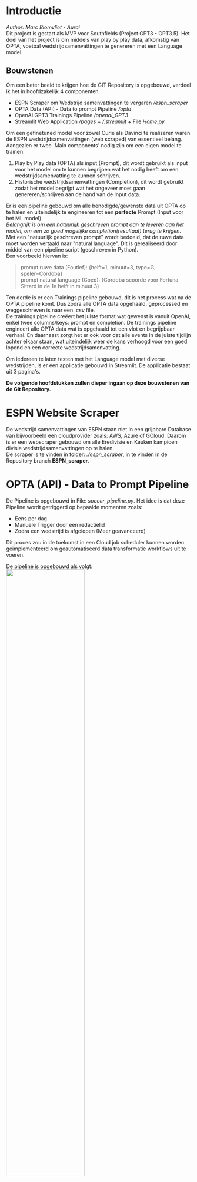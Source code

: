 <style>
r { color: Red }
o { color: Orange }
g { color: Green }
b { color: Blue }
</style>
# Introductie 
*Author: Marc Blomvliet - Aurai* </br>
Dit project is gestart als MVP voor Southfields (Project GPT3 - GPT3.5).
Het doel van het project is om middels van play by play data, afkomstig van OPTA, voetbal wedstrijdsamenvattingen te genereren met een Language model.

## Bouwstenen
Om een beter beeld te krijgen hoe de GIT Repository is opgebouwd, verdeel ik het in hoofdzakelijk 4 componenten. </br>
- ESPN Scraper om Wedstrijd samenvattingen te vergaren */espn_scraper*
- OPTA Data (API) - Data to prompt Pipeline */opta*
- OpenAI GPT3 Trainings Pipeline */openai_GPT3*
- Streamlit Web Application */pages* + */.streamlit* + File *Home.py*

Om een gefinetuned model voor zowel Curie als Davinci te realiseren waren de ESPN wedstrijdsamenvattingen (web scraped) van essentieel belang. Aangezien er twee 'Main components' nodig zijn om een eigen model te trainen: </br>
1. Play by Play data (OPTA) als input (Prompt), dit wordt gebruikt als input voor het model om te kunnen begrijpen wat het nodig heeft om een wedstrijdsamenvatting te kunnen schrijven.  </br>
2. Historische wedstrijdsamenvattingen (Completion), dit wordt gebruikt zodat het model begrijpt wat het ongeveer moet gaan genereren/schrijven aan de hand van de Input data. </br>

Er is een pipeline gebouwd om alle benodigde/gewenste data uit OPTA op te halen en uiteindelijk te engineeren tot een **perfecte** Prompt (Input voor het ML model). </br>
*Belangrijk is om een natuurlijk geschreven prompt aan te leveren aan het model, om een zo goed mogelijke completion(resultaat) terug te krijgen.* </br>
Met een "natuurlijk geschreven prompt" wordt bedoeld, dat de ruwe data moet worden vertaald naar "natural language". Dit is gerealiseerd door middel van een pipeline script (geschreven in Python). </br>
Een voorbeeld hiervan is: </br>
> prompt ruwe data (Foutief): {helft=1, minuut=3, type=G, speler=Córdoba} </br>
> prompt natural language (Goed): {Córdoba scoorde voor Fortuna Sittard in de 1e helft in minuut 3} </br>

Ten derde is er een Trainings pipeline gebouwd, dit is het process wat na de OPTA pipeline komt. Dus zodra alle OPTA data opgehaald, geprocessed en weggeschreven is naar een *.csv* file. </br>
De trainings pipeline creëert het juiste format wat gewenst is vanuit OpenAI, enkel twee columns/keys: prompt en completion.
De trainings pipeline engineert alle OPTA data wat is opgehaald tot een vlot en begrijpbaar verhaal. En daarnaast zorgt het er ook voor dat alle events in de juiste tijdlijn achter elkaar staan, wat uiteindelijk weer de kans verhoogd voor een goed lopend en een correcte wedstrijdsamenvatting. </br>

Om iedereen te laten testen met het Language model met diverse wedstrijden, is er een applicatie gebouwd in Streamlit. De applicatie bestaat uit 3 pagina's.

**De volgende hoofdstukken zullen dieper ingaan op deze bouwstenen van de Git Repository.**

# ESPN Website Scraper 
De wedstrijd samenvattingen van ESPN staan niet in een grijpbare Database van bijvoorbeeld een cloudprovider zoals: AWS, Azure of GCloud. Daarom is er een webscraper gebouwd om alle Eredivisie en Keuken kampioen divisie wedstrijdsamenvattingen op te halen. </br>
De scraper is te vinden in folder: *./espn_scraper*, in te vinden in de Repository branch **ESPN_scraper**.

# OPTA (API) - Data to Prompt Pipeline
De Pipeline is opgebouwd in File: *soccer_pipeline.py*. Het idee is dat deze Pipeline wordt getriggerd op bepaalde momenten zoals: </br>
- Eens per dag </br>
- Manuele Trigger door een redactielid </br>
- Zodra een wedstrijd is afgelopen (Meer geavanceerd) </br>

Dit proces zou in de toekomst in een Cloud job scheduler kunnen worden geimplementeerd om geautomatiseerd data transformatie workflows uit te voeren. </br>

De pipeline is opgebouwd als volgt: </br>
<img src="assets/opta_prompt_pipeline/opta_pipeline_flowdiagram_v2.png" width="65%" height="65%"/>

Zoals je ziet heeft de Pipeline 2 Parameters nodig om te starten *competitie ID* en de bijbehorende *authorisatie key(OPTA)* die bij deze competitie hoort. </br>
Dit betekent dat de pipeline inprincipe universeel werkt voor elke voetbal competitie. Zolang OPTA dezelfde structuur behoud voor elke voetbal competitie. </br>
De volgende lijst geeft weer wat voor <b>functies</b> er gebruikt worden in de pipeline, en indien het in de vorm van een dictionary is wat voor <o>keys</o> er bestaan per kolom. </br>
De eerste stap in de pipeline is: </br>
**<b>get_tournamentschedule()</b>** Deze functie vergaart het volgende, en zet alles in een *pandas dataframe*:
- id (Wedstrijd ID's)
- date (Datum)
- homeContestantId (Thuisploeg ID)
- awayContestantId (Uitploeg ID)
- homeContestantOfficialName (Thuisploegnaam)
- awayContestantOfficialName (Uitploegnaam)

**<b>get_cup()</b>** Deze functie vergaart het volgende:
- cup (Naam van de competitie als *string*)

**<b>get_matchLength()</b>** Deze functie vergaart het volgende:
- matchLength (De duur van de wedstrijd in minuten)

**<b>get_score()</b>** Deze functie vergaart het volgende:
- score_home (Doelsaldo thuisploeg)
- score_away (Doelsaldo uitploeg)

**<b>get_matchstats_possession()</b>** Deze functie vergaart het volgende:
- possession_home (Balbezit thuisploeg, uitgedrukt in %)
- possession_away (Balbezit uitploeg, uitgedrukt in %)

**<b>get_matchstats_cards()</b>** Deze functie vergaart het volgende:
- card_events (Als *dictionary*)
    - <o>contestantName</o> (Team naam)
    - <o>contestantId</o> (ID van team)
    - <o>periodId</o> (Helft nummer -> 1 of 2)
    - <o>timeMin</o> (In welke minuut het event heeft plaats gevonden)
    - <o>playerId</o> (ID van speler)
    - <o>playerName</o> (Spelers naam)
    - <o>cardType</o> (Kaart type die de speler heeft gekregen -> geel, tweede geel of rood)
    - <o>cardReason</o> (De reden van de kaart)

**<b>get_venue()</b>** Deze functie vergaart het volgende:
- venue: Vergaar de naam van het stadion waar de wedstrijd plaats vond.

**<b>get_matchstats_goals()</b>** Deze functie vergaart het volgende:
- goal_events (Als *dictionary*)
    - <o>contestantName</o> (Team naam)
    - <o>contestantId</o> (ID van team)
    - <o>periodId</o> (Helft nummer -> 1 of 2)
    - <o>timeMin</o> (In welke minuut het event heeft plaats gevonden)
    - <o>scorerId</o> (ID van speler die heeft gescoord)
    - <o>scorerName</o> (Spelers naam van de gene die het doelpunt maakte)
    - <o>goalType</o> (The type of the goal - one of the following: G (goal) | OG (own goal) | PG (penalty goal))
    - <o>assistName</o> (Indien aanwezeg: Spelersnaam van de gene die de assist gaf)
- goalMakers (Lijst met namen, van de spelers die een goal hebben gemaakt deze wedstrijd)

**<b>get_trainer()</b>** Deze functie vergaart het volgende:
- trainer_home (De naam van de trainer, thuisploeg)
- trainer_away (De naam van de trainer, uitploeg)
 
**<b>get_keepers()</b>** Deze functie vergaart het volgende:
- keeper_home (De naam van de keeper, thuisploeg)
- keeper_away (De naam van de keeper, uitploeg)

**<b>get_injuries()</b>** Deze functie vergaart het volgende:
- home_injuries (Lijst van de lopende blessures van de thuisploeg)
    - <o>Spelersnaam</o>
    - <o>Type blessure</o>
- away_injuries (Lijst van de lopende blessures van de uitploeg)
    - <o>Spelersnaam</o>
    - <o>Type blessure</o>

**<b>get_rankStatus()</b>** Deze functie vergaart het volgende:
- rank_home (Uitgedrukt in een getal, dat de plaats in de ranglijst van de competitie aanduidt)
- rank_away (Uitgedrukt in een getal, dat de plaats in de ranglijst van de competitie aanduidt)
- last_six_home (Uitslag reeks laatste 6 wedstrijden: W=Gewonnen, D=Gelijk, L=Verloren)
- last_six_away (Uitslag reeks laatste 6 wedstrijden: W=Gewonnen, D=Gelijk, L=Verloren)
- rank_status_home: Geeft aan of de ploeg op degradatie staat, champions league, etc..
- rank_status_away: Geeft aan of de ploeg op degradatie staat, champions league, etc..
- lastRank_home: De rank van de thuisploeg vóór de wedstrijd
- lastRank_away: De rank van de uitploeg vóór de wedstrijd

**<b>get_formations()</b>** Deze functie vergaart het volgende:
- formation_home (De opstelling van de thuisploeg)
    - Spelersnaam
    - Positie
    - Positie kant
    - Speler informatie/Statistieken
        - <o>minsPlayed</o> (Minuten gepspeeld in de huidige wedstrijd)
        - <o>totalPass</o> (Aantal passes in de wedstrijd van de speler)
        - <o>accuratePass</o> (Accuracy van de aangekomen passes, uitgedrukt in percentage)
        - <o>goalAssist</o> (Identificeert of een speler een assist heeft gemaakt tijdens de wedstrijd, uitgedrukt in aantal/getal)
        - <o>totalScoringAtt</o> (Identificeert het aantal doelpunt pogingen van een speler, gedurende de wedstrijd. Uitgedrukt in aantal/getal)
        - <o>saves</o> (Beschikbaar voor de keepers, geeft aan hoeveel 'saves' een keeper heeft gemaakt tijdens de wedstrijd. Uitgedrukt in aantal/getal)
- formation_away
- player_stats_home
- player_stats_away

**<b>get_substitute()</b>** Deze functie vergaart het volgende:

**<b>get_totalCardsPlayer()</b>** Deze functie vergaart het volgende:

**<b>get_matchStats()</b>** Deze functie vergaart het volgende:

**<b>get_countPlayerGoals()</b>** Deze functie vergaart het volgende:

**<b>get_totalMinsPlayed_Season_Player()</b>** Deze functie vergaart het volgende:

**<b>get_totalMinsPlayed_Season_Team()</b>** Deze functie vergaart het volgende:

**<b>prompt_engineering()</b>** Deze functie vergaart het volgende:

**Om de pipeline succesvol uit te voeren, is er een .env file nodig onder folder */opta* met de OPTA authorisatie key voor de bijbehorende competitie.**

In het onderstaande voorbeeld zie je hoe een authorisatie key wordt opgehaald uit de environment file (*.env*) om een API call naar OPTA succesvol te kunnnen uitvoeren. </br>
Voorbeeld authorisatie key: </br>
*outletAuthKey_ereD = os.getenv("outletAuthKey_ereD")*

# OpenAI GPT3 - Trainings Pipeline 

# Streamlit Application
**Introductie Streamlit:** </br>
Voor dit project heb ik gebruik gemaakt van Streamlit, een open-source Python library. 
Het is erg gebruiksvriendelijk voor zowel de user als de developer. Het is fijn in gebruik om snel een 'fancy' maar met name 'praktische' custom  web applicatie mee te bouwen. Zelf vind ik het erg fijn om te gebruiken voor machine learning demos/toepassingen.

## Constructie
Om iedereen te laten testen met het Language model met diverse wedstrijden, is er een applicatie gebouwd in Streamlit. De applicatie is opgebouwd met het Streamlit multipage principe. Bestaande uit 3 pagina's: </br>
1. **Home page**: Introductie pagina van de Web App. </br>
2. **Genereer Samenvatting page**: Hier kan men met diverse wedstrijden testen en zelf diverse prompts creëren door middel van de fijne User Interface. </br>
    ***2a.*** Voetbal</br>
    ***2b.*** Voetbal Stats</br>
    ***2c.*** Voetbal Videos</br>
3. **Analyse Page**: Hier zijn diverse insights te vinden over de data die is gebruikt (Eredivisie). </br>

### Home page
De home pagina is puur ter introductie van de Applicatie, niets meer en minder.
### Genereer samenvatting page
#### Security
Deze pagina is beveiligd door middel van een gebruikersnaam en wachtwoord. </br>
De reden hiervoor is dat onbevoegde mensen dan niet zomaar gebruik kunnen maken van de OpenAI API key van Southfields. Dit voorkomt random kosten/verbuik in API calls. </br>

#### Parameters 
Nadat je succesvol bent geautoriseerd heb je toegang tot de officiele 'genereer samenvatting page'. </br>
Op deze pagina is het mogelijk om in de **sidebar** het model te selecteren (*gpt-3.5-turbo geadviseerd*). Daarnaast is het mogelijk om twee model parameters te veranderen: </br>
- **Maximum Tokens**: Maximum of characters/tokens in the output (1000 tokens is about 750 words)</br>
- **Model Temperature**: Creation of randomness (Higher value) or make the model more focused (Lower value).</br>
<img src="assets/streamlit_app/model_parameters.png" width="25%" height="25%"/>

In het 'hoofd gedeelte' van de pagina kan je een selectie doen op: </br>
- Wedstrijd datum </br>
- Wedstrijd die op de geselecteerde datum heeft plaats gevonden </br>

Meenemen in de prompt ja/nee: 
- De blessures van het **thuis** team (Op basis van de twee bovenstaande geselecteerde velden) </br>
- De blessures van het **uit** team (Op basis van de twee bovenstaande geselecteerde velden) </br>
- De trainersnamen </br>
<img src="assets/streamlit_app/other_preferences.png" width="70%" height="70%"/>

#### Genereer Samenvatting
Het textveld veranderd interactief, door de handelingen van de user. Zo wordt er dus voor elke wedstrijd een unieke prompt gecreëerd in het textveld onder 'Wedstrijd data'. </br>
In de background wordt alle OPTA data van de geselecteerde wedstrijd opgehaald en geprocessed in een 'natural language' format, dit process wordt ook wel een pipeline genoemd. </br>
Het is zelfs ook nog mogelijk om in het textveld handmatig extra data/text mee te geven als input voor het model. </br>
Zodra de user de gewenste prompt voor zich heeft, hoeft de user enkel de '**Genereer**' button te activeren. </br>
<img src="assets/streamlit_app/example_generate.gif" width="80%" height="80%"/>

### Analyse page
Op deze pagina is het mogelijk om analyse uit te voeren door middel van interactieve plots. </br>
Voor nu is het enkel gebaseerd op Eredivisie data, en is het puur ter illustratie en geneert het interessante user insights. </br>
<img src="assets/streamlit_app/words_SF.png" width="45%" height="45%"/>
<img src="assets/streamlit_app/trigrams_SF.png" width="47.5%" height="51%"/>



# AWS - Cloud resources
Voor dit project zijn een aantal resources gebruikt in AWS, om de applicatie te kunnen gebruiken in productie. </br>

<img src="assets/aws_logos/aws_ec2_logo.png" width="8%" height="8%" align="top"/>
<img src="assets/aws_logos/aws_codepipeline_logo.png" width="12%" height="12%" align="top"/>
<img src="assets/aws_logos/aws_codedeploy_logo.png" width="11.5%" height="11.5%" align="top"/>
<img src="assets/aws_logos/aws_route53_logo.png" width="11.7%" height="11.7%" align="top"/>
<img src="assets/aws_logos/aws_s3_logo.png" width="10%" height="10%" align="top"/>
<img src="assets/aws_logos/aws_secretManager_logo.png" width="25%" height="25%" align="top"/>

## EC2 Instance 


De datasets (*.csv* files in de S3 Bucket: **gpt-ai-tool-wsc**) voor de eredivisie en KKD (tot nu toe), worden geüpdated door de EC2 instance. </br>
Voor nu gebeurt dit handmatig, en kan dit gedaan worden indien er nieuwe wedstrijden zijn geweest. </br>

De EC2 maakt gebruik van een elastic IP, indien de EC2 wordt gestopt op wat voor een reden dan ook dan behoud de compute zijn IP address (3.78.91.250). </br>
Indien de EC2 is gestopt door iemand, dan dient de volgende service opnieuw te worden gestart: </br>
> sudo systemctl start nginx.service </br>
</br>

**Hoe update ik de datasets?** </br>
Gebruik SSH om de EC2 instance te beheren, zorg ervoor dat je dit command uitvoert in dezelfde folder waar de <o>GPT3-AI-tool.pem</o> staat:
> sudo ssh -i <o>GPT3-AI-tool.pem</o> ec2-user@ec2-3-78-91-250.eu-central-1.compute.amazonaws.com </br>

De *.pem* file heb je nodig om de EC2 in te kunnen. (Vraag Steven of Mitchell van Southfields om deze file) </br> 
Wanneer je binnen bent in de EC2, zit je zeer waarschijnlijk in de folder *ec2-user*.</br>
Ga een folder terug door middel van het volgende commands: </br>
> cd .. </br>
> ls </br>

Als het goed is zie je nu:</br>
<b>app ec2-user</b> </br>

Ga naar de folder app:
> cd app </br>

Nu kan je de datasets updaten door middel van het volgende command: </br>
> sudo ./AWS_scripts/dataset_pipeline/eredivisie.sh </br>
> sudo ./AWS_scripts/dataset_pipeline/KKD.sh </br>

**Herstarten van de applicatie.** </br>
Indien het script klaar is met runnen, dien je de streamlit applicatie opnieuw op te starten. Zodat de nieuwe datasets worden ingeladen. Dit kan vanuit elke folder: </br>
> sudo systemctl restart streamlit.service </br>

Of:

> sudo systemctl stop streamlit.service </br>
> sudo systemctl start streamlit.service </br>

Extra: </br>
Status van de service kan je inzien door middel van: </br>
> journalctl -u streamlit.service -n 40
## Code Pipeline + Code Deploy
AWS CodePipeline wordt gebruikt om continous delivery pipelines te automatiseren voor snelle en betrouwbare updates op de *main* branch van de Git-repository. Dus telkens wanneer een nieuwe push is doorgevoerd naar de *main* branch, wordt de pipeline geactiveerd en daarom worden de bestanden op de EC2-instantie bijgewerkt, met behulp van CodeDeploy. </br>
AWS CodeDeploy is een volledig beheerde deployment service, die de software deployments automatiseert op de EC2 instance i.c.m. CodePipeline.

## Route 53
AWS Route53 is een DNS webservice en verbindt gebruikers met de web applicatie die op de EC2 instance draait. </br>
Gebruikers worden dus veilig geroute naar de web applicatie [dashboard.sportnatives.com](http://dashboard.sportnatives.com/) (Die als service op de EC2 draait).</br>


## S3 bucket
AWS S3 (bucket naam: **gpt-ai-tool-wsc**) wordt gebruikt om files op te slaan, zoals de datasets die in format *.csv* zijn.
Ook de video's die afkomstig zijn van WSC worden opgeslagen in een S3 bucket (bucket naam: **wsc-espn-site**).

## Secrets Manager
AWS Secrets Manager wordt gebruikt voor de volgende zaken die privé moeten blijven, en niet openbaar gemaakt mogen worden: </br>
- Gebruikersnamen (*Streamlit*)
- Wachtwoorden (*Streamlit*)
- API Key (*OpenAI*)
- API authorisatie Keys (*OPTA*)

